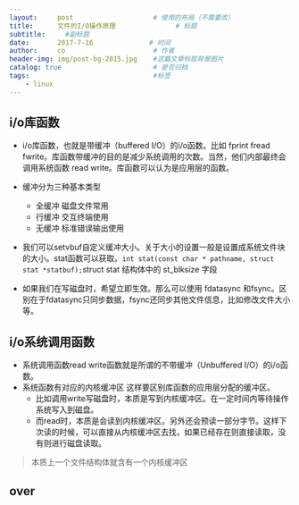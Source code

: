 ```yaml
---
layout:     post                    # 使用的布局（不需要改）
title:      文件的I/O操作原理               # 标题 
subtitle:     #副标题
date:       2017-7-16              # 时间
author:     co                      # 作者
header-img: img/post-bg-2015.jpg    #这篇文章标题背景图片
catalog: true                       # 是否归档
tags:                               #标签
    - linux
---
```

## i/o库函数
- i/o库函数，也就是带缓冲（buffered I/O）的i/o函数。比如 fprint fread fwrite。库函数带缓冲的目的是减少系统调用的次数。当然，他们内部最终会调用系统函数 read write。库函数可以认为是应用层的函数。
- 缓冲分为三种基本类型
  - 全缓冲 磁盘文件常用
  - 行缓冲 交互终端使用
  - 无缓冲 标准错误输出使用

- 我们可以setvbuf自定义缓冲大小。关于大小的设置一般是设置成系统文件块的大小。stat函数可以获取。`int stat(const char * pathname, struct stat *statbuf);`struct stat 结构体中的 st_blksize 字段
- 如果我们在写磁盘时，希望立即生效。那么可以使用 fdatasync 和fsync。区别在于fdatasync只同步数据，fsync还同步其他文件信息，比如修改文件大小等。 

## i/o系统调用函数
- 系统调用函数read write函数就是所谓的不带缓冲（Unbuffered I/O）的i/o函数。
- 系统函数有对应的内核缓冲区 这样要区别库函数的应用层分配的缓冲区。
  - 比如调用write写磁盘时，本质是写到内核缓冲区。在一定时间内等待操作系统写入到磁盘。
  - 而read时，本质是会读到内核缓冲区。另外还会预读一部分字节。这样下次读的时候，可以直接从内核缓冲区去找，如果已经存在则直接读取，没有则进行磁盘读取。

> 本质上一个文件结构体就含有一个内核缓冲区


## over